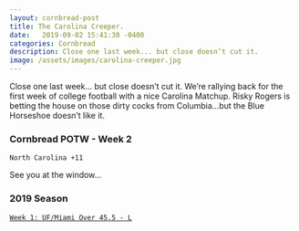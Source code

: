 ```yaml
---
layout: cornbread-post
title: The Carolina Creeper.
date:   2019-09-02 15:41:30 -0400
categories: Cornbread
description: Close one last week... but close doesn’t cut it.
image: /assets/images/carolina-creeper.jpg
---
```


Close one last week... but close doesn’t cut it. We’re rallying back for the first week of college football with a nice Carolina Matchup. Risky Rogers is betting the house on those dirty cocks from Columbia...but the Blue Horseshoe doesn’t like it.

### Cornbread POTW - Week 2

`North Carolina +11`

See you at the window...

### 2019 Season

[`Week 1: UF/Miami Over 45.5 - L`](/cornbread-potw-week1)
